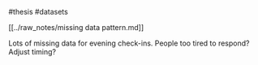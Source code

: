 #thesis
#datasets

[[../raw_notes/missing data pattern.md]]

Lots of missing data for evening check-ins. People too tired to respond? Adjust timing? 